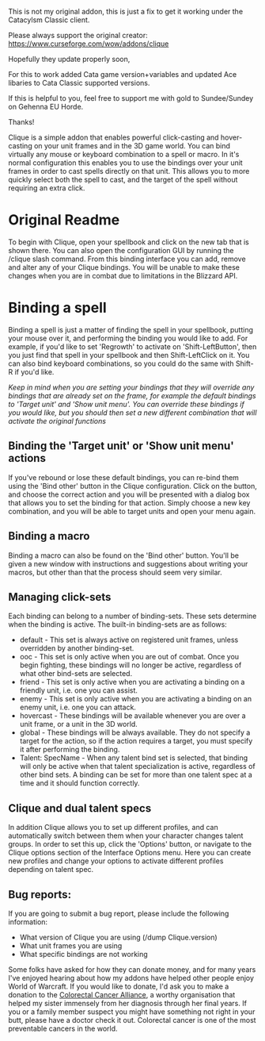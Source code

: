 This is not my original addon, this is just a fix to get it working under the Catacylsm Classic client.

Please always support the original creator:  https://www.curseforge.com/wow/addons/clique

Hopefully they update properly soon,

For this to work added Cata game version+variables and updated Ace libaries to Cata Classic supported versions.

If this is helpful to you, feel free to support me with gold to Sundee/Sundey on Gehenna EU Horde.

Thanks!




Clique is a simple addon that enables powerful click-casting and hover-casting on your unit frames and in the 3D game world. You can bind virtually any mouse or keyboard combination to a spell or macro. In it's normal configuration this enables you to use the bindings over your unit frames in order to cast spells directly on that unit. This allows you to more quickly select both the spell to cast, and the target of the spell without requiring an extra click.


# Original Readme

To begin with Clique, open your spellbook and click on the new tab that is shown there. You can also open the configuration GUI by running the /clique slash command. From this binding interface you can add, remove and alter any of your Clique bindings. You will be unable to make these changes when you are in combat due to limitations in the Blizzard API.

# Binding a spell

Binding a spell is just a matter of finding the spell in your spellbook, putting your mouse over it, and performing the binding you would like to add. For example, if you'd like to set 'Regrowth' to activate on 'Shift-LeftButton', then you just find that spell in your spellbook and then Shift-LeftClick on it. You can also bind keyboard combinations, so you could do the same with Shift-R if you'd like.

*Keep in mind when you are setting your bindings that they will override any bindings that are already set on the frame, for example the default bindings to 'Target unit' and 'Show unit menu'. You can override these bindings if you would like, but you should then set a new different combination that will activate the original functions*

## Binding the 'Target unit' or 'Show unit menu' actions

If you've rebound or lose these default bindings, you can re-bind them using the 'Bind other' button in the Clique configuration. Click on the button, and choose the correct action and you will be presented with a dialog box that allows you to set the binding for that action. Simply choose a new key combination, and you will be able to target units and open your menu again.

## Binding a macro

Binding a macro can also be found on the 'Bind other' button. You'll be given a new window with instructions and suggestions about writing your macros, but other than that the process should seem very similar.

## Managing click-sets

Each binding can belong to a number of binding-sets. These sets determine when the binding is active. The built-in binding-sets are as follows:

* default - This set is always active on registered unit frames, unless overridden by another binding-set.
* ooc - This set is only active when you are out of combat. Once you begin fighting, these bindings will no longer be active, regardless of what other bind-sets are selected.
* friend - This set is only active when you are activating a binding on a friendly unit, i.e. one you can assist.
* enemy - This set is only active when you are activating a binding on an enemy unit, i.e. one you can attack.
* hovercast - These bindings will be available whenever you are over a unit frame, or a unit in the 3D world.
* global - These bindings will be always available. They do not specify a target for the action, so if the action requires a target, you must specify it after performing the binding.
* Talent: SpecName - When any talent bind set is selected, that binding will only be active when that talent specialization is active, regardless of other bind sets. A binding can be set for more than one talent spec at a time and it should function correctly.

## Clique and dual talent specs
In addition Clique allows you to set up different profiles, and can automatically switch between them when your character changes talent groups.  In order to set this up, click the 'Options' button, or navigate to the Clique options section of the Interface Options menu. Here you can create new profiles and change your options to activate different profiles depending on talent spec.

## Bug reports:
If you are going to submit a bug report, please include the following information:
* What version of Clique you are using (/dump Clique.version)
* What unit frames you are using
* What specific bindings are not working

Some folks have asked for how they can donate money, and for many years I've enjoyed hearing about how my addons have helped other people enjoy World of Warcraft. If you would like to donate, I'd ask you to make a donation to the [Colorectal Cancer Alliance](https://www.ccalliance.org/donate), a worthy organisation that helped my sister immensely from her diagnosis through her final years. If you or a family member suspect you might have something not right in your butt, please have a doctor check it out. Colorectal cancer is one of the most preventable cancers in the world.
